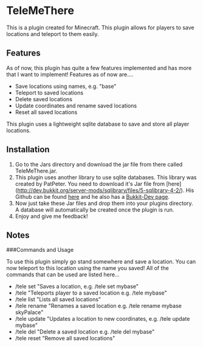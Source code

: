 TeleMeThere
===========

This is a plugin created for Minecraft. This plugin allows for players to save locations and teleport to them easily.

Features
-----------

As of now, this plugin has quite a few features implemented and has more that I want to implement!
Features as of now are....

* Save locations using names, e.g. "base"
* Teleport to saved locations
* Delete saved locations
* Update coordinates and rename saved locations
* Reset all saved locations

This plugin uses a lightweight sqlite database to save and store all player locations. 

Installation
------------

1. Go to the Jars directory and download the jar file from there called TeleMeThere.jar.
2. This plugin uses another library to use sqlite databases. This library was created by PatPeter.
You need to download it's Jar file from [here] (http://dev.bukkit.org/server-mods/sqlibrary/files/5-sqlibrary-4-2/).
His Github can be found [here](https://github.com/PatPeter/SQLibrary) and he also has a [Bukkit-Dev page](http://dev.bukkit.org/server-mods/sqlibrary/).
3. Now just take these Jar files and drop them into your plugins directory. A database will automatically be created once the plugin is run.
4. Enjoy and give me feedback!

Notes
------

###Commands and Usage

To use this plugin simply go stand somewhere and save a location. You can now teleport to this location using the name you saved!
All of the commands that can be used are listed here...

* /tele set <location> "Saves a location, e.g. /tele set mybase"
* /tele <location> "Teleports player to a saved location e.g. /tele mybase"
* /tele list "Lists all saved locations"
* /tele rename <oldLocation> <newLocation> "Renames a saved location e.g. /tele rename mybase skyPalace"
* /tele update <location> "Updates a location to new coordinates, e.g. /tele update mybase"
* /tele del <location> "Delete a saved location e.g. /tele del mybase"
* /tele reset "Remove all saved locations"
